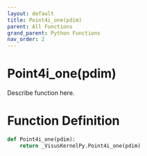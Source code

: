 ```yaml
---
layout: default
title: Point4i_one(pdim)
parent: All Functions
grand_parent: Python Functions
nav_order: 2
---
```


# Point4i_one(pdim)

Describe function here.

# Function Definition

```python
def Point4i_one(pdim):
    return _VisusKernelPy.Point4i_one(pdim)
```